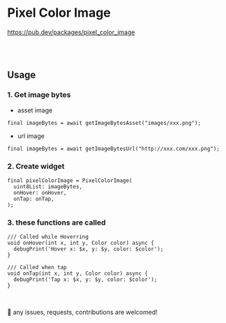 # Pixel Color Image

https://pub.dev/packages/pixel_color_image

<br>
<br>

## Usage

### 1. Get image bytes

- asset image

```
final imageBytes = await getImageBytesAsset("images/xxx.png");
```

- url image

```
final imageBytes = await getImageBytesUrl("http://xxx.com/xxx.png");
```

### 2. Create widget

```
final pixelColorImage = PixelColorImage(
  uint8List: imageBytes,
  onHover: onHover,
  onTap: onTap,
);
```

### 3. these functions are called

```
/// Called while Hoverring
void onHover(int x, int y, Color color) async {
  debugPrint('Hover x: $x, y: $y, color: $color');
}

/// Called when tap
void onTap(int x, int y, Color color) async {
  debugPrint('Tap x: $x, y: $y, color: $color');
}
```

<br>

🎉 any issues, requests, contributions are welcomed!

<br>
